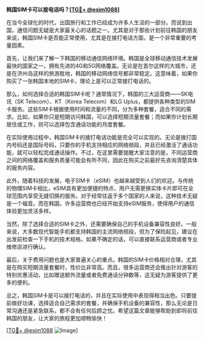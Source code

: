 **韩国SIM卡可以接电话吗？[[TG💪+ @esim1088](https://t.me/s/esim1088)]**

在当今全球化的时代，出国旅行和工作已经成为许多人生活的一部分。而说到出国，通信问题无疑是大家最关心的话题之一。尤其是对于那些计划前往韩国的朋友来说，韩国SIM卡是否能正常使用，尤其是在接打电话方面，是一个非常重要的考量因素。

首先，让我们来了解一下韩国的移动通信网络环境。韩国是全球移动通信技术发展最快的国家之一，拥有先进的4G和5G网络覆盖。无论是在首尔这样的大城市，还是在济州岛这样的旅游胜地，韩国的移动网络信号都非常稳定。这意味着，如果你购买了一张韩国本地的SIM卡，理论上是可以正常接打电话的。

那么，如何选择合适的韩国SIM卡呢？通常情况下，韩国的三大运营商——SK电讯（SK Telecom）、KT（Korea Telecom）和LG Uplus，都提供各种类型的SIM卡服务。这些SIM卡根据使用时间和流量的不同，分为多种套餐，适合不同的需求。比如，如果你只是短期访问韩国，可以选择短期流量套餐；而如果你计划长期居住或工作，则可以选择包含通话功能的月度套餐。

在实际使用过程中，韩国SIM卡的接打电话功能是完全可以实现的。无论是拨打国内号码还是国际号码，只要你的手机支持相应的网络频段，并且已经激活了通话功能，就可以轻松完成通话操作。不过，在这里需要提醒大家注意的是，不同运营商之间的网络覆盖和服务质量可能会有所不同，因此在购买之前最好先咨询清楚具体的服务内容。

此外，随着科技的发展，电子SIM卡（eSIM）也越来越受到人们的欢迎。与传统的物理SIM卡相比，eSIM具有更加便捷的特点，用户无需更换实体卡片即可在全球范围内享受无缝切换的服务。对于经常往返于多个国家的人来说，这种技术无疑是一个福音。而在韩国，许多运营商也已经开始支持eSIM服务，使得用户的通信体验更加灵活多样。

当然，除了选择合适的SIM卡之外，还需要确保自己的手机设备兼容性良好。一般来说，大多数现代智能手机都支持韩国的主流网络频段，但为了保险起见，建议在出发前检查一下手机的技术规格。如果不确定的话，可以直接联系运营商或者专业维修店进行确认。

最后，关于费用问题也是大家普遍关心的重点。韩国的SIM卡价格相对合理，尤其是在购买短期流量套餐时，性价比非常高。而且，很多运营商还会推出针对游客的特别优惠活动，比如赠送额外流量或者免费通话分钟数等，这无疑为游客提供了更多的便利。

总之，韩国SIM卡是可以接打电话的，并且在实际使用中表现得相当出色。只要提前做好功课，选择适合自己需求的套餐，并确保手机设备的兼容性，那么无论是日常沟通还是紧急联系，都不会有任何后顾之忧。希望这篇文章能够帮助到即将前往韩国的朋友，让大家的旅程更加顺畅愉快！

[[TG💪+ @esim1088](https://t.me/s/esim1088) ![Image](https://i.postimg.cc/4NQfJmqS/Snipaste-2025-05-13-00-14-12.png)]